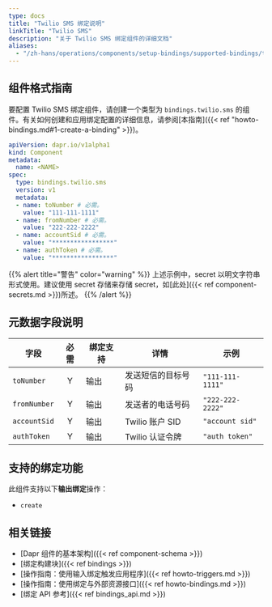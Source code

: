 ```yaml
---
type: docs
title: "Twilio SMS 绑定说明"
linkTitle: "Twilio SMS"
description: "关于 Twilio SMS 绑定组件的详细文档"
aliases:
  - "/zh-hans/operations/components/setup-bindings/supported-bindings/twilio/"
---
```


## 组件格式指南

要配置 Twilio SMS 绑定组件，请创建一个类型为 `bindings.twilio.sms` 的组件。有关如何创建和应用绑定配置的详细信息，请参阅[本指南]({{< ref "howto-bindings.md#1-create-a-binding" >}})。

```yaml
apiVersion: dapr.io/v1alpha1
kind: Component
metadata:
  name: <NAME>
spec:
  type: bindings.twilio.sms
  version: v1
  metadata:
  - name: toNumber # 必需。
    value: "111-111-1111"
  - name: fromNumber # 必需。
    value: "222-222-2222"
  - name: accountSid # 必需。
    value: "*****************"
  - name: authToken # 必需。
    value: "*****************"
```
{{% alert title="警告" color="warning" %}}
上述示例中，secret 以明文字符串形式使用。建议使用 secret 存储来存储 secret，如[此处]({{< ref component-secrets.md >}})所述。
{{% /alert %}}

## 元数据字段说明

| 字段              | 必需 | 绑定支持 |  详情 | 示例 |
|--------------------|:--------:|------------|-----|---------|
| `toNumber` | Y | 输出 | 发送短信的目标号码 | `"111-111-1111"` |
| `fromNumber` | Y | 输出 | 发送者的电话号码 | `"222-222-2222"` |
| `accountSid` | Y | 输出 | Twilio 账户 SID | `"account sid"` |
| `authToken` | Y | 输出 | Twilio 认证令牌 | `"auth token"` |

## 支持的绑定功能

此组件支持以下**输出绑定**操作：

- `create`

## 相关链接

- [Dapr 组件的基本架构]({{< ref component-schema >}})
- [绑定构建块]({{< ref bindings >}})
- [操作指南：使用输入绑定触发应用程序]({{< ref howto-triggers.md >}})
- [操作指南：使用绑定与外部资源接口]({{< ref howto-bindings.md >}})
- [绑定 API 参考]({{< ref bindings_api.md >}})
